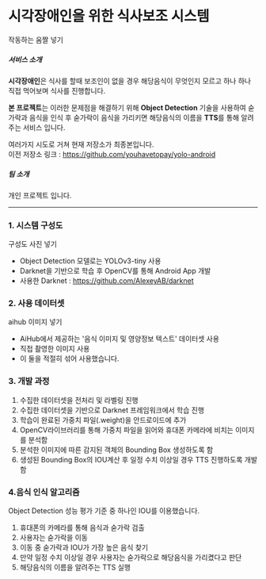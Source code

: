 시각장애인을 위한 식사보조 시스템
====
작동하는 움짤 넣기

##### 서비스 소개
**시각장애인**은 식사를 할때 보조인이 없을 경우 해당음식이 무엇인지 모르고 
하나 하나 직접 먹어보며 식사를 진행합니다.

**본 프로젝트**는 이러한 문제점을 해결하기 위해 **Object Detection** 기술을 사용하여 숟가락과 음식을 인식 후 숟가락이 음식을 가리키면 해당음식의 이름을 **TTS**를 통해 알려주는 서비스 입니다.

여러가지 시도로 거쳐 현재 저장소가 최종본입니다.
<br>
이전 저장소 링크 : https://github.com/youhavetopay/yolo-android

##### 팀 소개
개인 프로젝트 입니다.

-----------

### 1. 시스템 구성도
구성도 사진 넣기
* Object Detection 모델로는 YOLOv3-tiny 사용
* Darknet을 기반으로 학습 후 OpenCV를 통해 Android App 개발
* 사용한 Darknet : https://github.com/AlexeyAB/darknet

### 2. 사용 데이터셋
aihub 이미지 넣기
* AiHub에서 제공하는 '음식 이미지 및 영양정보 텍스트' 데이터셋 사용
* 직접 촬영한 이미지 사용
* 이 둘을 적절히 섞어 사용했습니다.

### 3. 개발 과정
1. 수집한 데이터셋을 전처리 및 라벨링 진행
2. 수집한 데이터셋을 기반으로 Darknet 프레임워크에서 학습 진행
3. 학습이 완료된 가중치 파일(.weight)을 안드로이드에 추가
4. OpenCV라이브러리를 통해 가중치 파일을 읽어와 휴대폰 카메라에 비치는 이미지를 분석함
5. 분석한 이미지에 따른 감지된 객체의 Bounding Box 생성하도록 함
6. 생성된 Bounding Box의 IOU계산 후 일정 수치 이상일 경우 TTS 진행하도록 개발 함

### 4.음식 인식 알고리즘
Object Detection 성능 평가 기준 중 하나인 IOU를 이용했습니다.
1. 휴대폰의 카메라를 통해 음식과 숟가락 검출
2. 사용자는 숟가락을 이동
3. 이동 중 숟가락과 IOU가 가장 높은 음식 찾기
4. 만약 일정 수치 이상일 경우 사용자는 숟가락으로 해당음식을 가리켰다고 판단
5. 해당음식의 이름을 알려주는 TTS 실행
